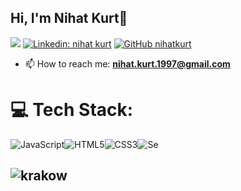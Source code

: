 <h2> Hi, I'm Nihat Kurt👋</h2>


![](https://komarev.com/ghpvc/?username=nihatkurt&color=blue)
[![Linkedin: nihat kurt](https://img.shields.io/badge/-nihatkurt-blue?style=flat-square&logo=Linkedin&logoColor=white&link=https://www.linkedin.com/in/nihat-kurt-qa-tester/)](https://www.linkedin.com/in/nihat-kurt-qa-tester/)
[![GitHub nihatkurt](https://img.shields.io/github/followers/nihatkurt?label=follow&style=social)](https://github.com/nihatkurt)

- 📫 How to reach me: **nihat.kurt.1997@gmail.com**


# 💻 Tech Stack:
![JavaScript](https://img.shields.io/badge/javascript-%23323330.svg?style=for-the-badge&logo=javascript&logoColor=%23F7DF1E)![HTML5](https://img.shields.io/badge/html5-%23E34F26.svg?style=for-the-badge&logo=html5&logoColor=white)![CSS3](https://img.shields.io/badge/css3-%231572B6.svg?style=for-the-badge&logo=css3&logoColor=white)![Se](https://github.com/SeleniumHQ/selenium/actions/workflows/ci.yml/badge.svg?branch=trunk&event=schedule)

![krakow](https://avatars.mds.yandex.net/i?id=a961dcd3f1916f4f6094c305af99ef1c3d640de0-10151485-images-thumbs&n=13)
---
